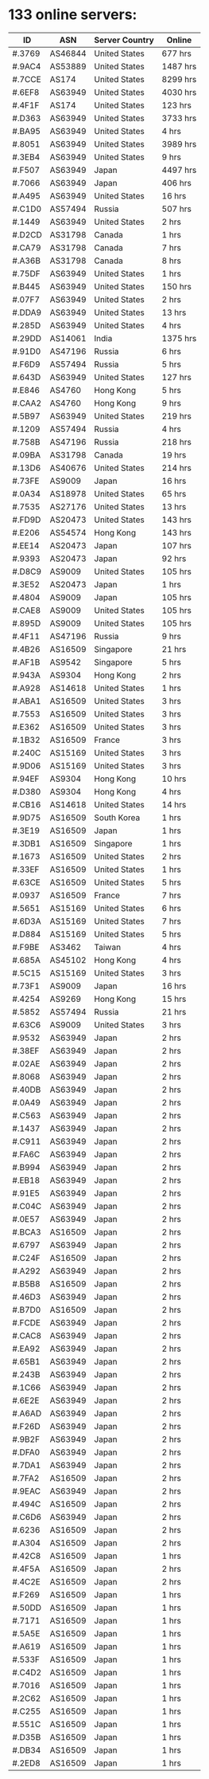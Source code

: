# 133 online servers:

| ID | ASN | Server Country | Online |
| ------ | ------ | ------ | ------ |
| #.3769 | AS46844 | United States | 677 hrs |
| #.9AC4 | AS53889 | United States | 1487 hrs |
| #.7CCE | AS174 | United States | 8299 hrs |
| #.6EF8 | AS63949 | United States | 4030 hrs |
| #.4F1F | AS174 | United States | 123 hrs |
| #.D363 | AS63949 | United States | 3733 hrs |
| #.BA95 | AS63949 | United States | 4 hrs |
| #.8051 | AS63949 | United States | 3989 hrs |
| #.3EB4 | AS63949 | United States | 9 hrs |
| #.F507 | AS63949 | Japan | 4497 hrs |
| #.7066 | AS63949 | Japan | 406 hrs |
| #.A495 | AS63949 | United States | 16 hrs |
| #.C1D0 | AS57494 | Russia | 507 hrs |
| #.1449 | AS63949 | United States | 2 hrs |
| #.D2CD | AS31798 | Canada | 1 hrs |
| #.CA79 | AS31798 | Canada | 7 hrs |
| #.A36B | AS31798 | Canada | 8 hrs |
| #.75DF | AS63949 | United States | 1 hrs |
| #.B445 | AS63949 | United States | 150 hrs |
| #.07F7 | AS63949 | United States | 2 hrs |
| #.DDA9 | AS63949 | United States | 13 hrs |
| #.285D | AS63949 | United States | 4 hrs |
| #.29DD | AS14061 | India | 1375 hrs |
| #.91D0 | AS47196 | Russia | 6 hrs |
| #.F6D9 | AS57494 | Russia | 5 hrs |
| #.643D | AS63949 | United States | 127 hrs |
| #.E846 | AS4760 | Hong Kong | 5 hrs |
| #.CAA2 | AS4760 | Hong Kong | 9 hrs |
| #.5B97 | AS63949 | United States | 219 hrs |
| #.1209 | AS57494 | Russia | 4 hrs |
| #.758B | AS47196 | Russia | 218 hrs |
| #.09BA | AS31798 | Canada | 19 hrs |
| #.13D6 | AS40676 | United States | 214 hrs |
| #.73FE | AS9009 | Japan | 16 hrs |
| #.0A34 | AS18978 | United States | 65 hrs |
| #.7535 | AS27176 | United States | 13 hrs |
| #.FD9D | AS20473 | United States | 143 hrs |
| #.E206 | AS54574 | Hong Kong | 143 hrs |
| #.EE14 | AS20473 | Japan | 107 hrs |
| #.9393 | AS20473 | Japan | 92 hrs |
| #.D8C9 | AS9009 | United States | 105 hrs |
| #.3E52 | AS20473 | Japan | 1 hrs |
| #.4804 | AS9009 | Japan | 105 hrs |
| #.CAE8 | AS9009 | United States | 105 hrs |
| #.895D | AS9009 | United States | 105 hrs |
| #.4F11 | AS47196 | Russia | 9 hrs |
| #.4B26 | AS16509 | Singapore | 21 hrs |
| #.AF1B | AS9542 | Singapore | 5 hrs |
| #.943A | AS9304 | Hong Kong | 2 hrs |
| #.A928 | AS14618 | United States | 1 hrs |
| #.ABA1 | AS16509 | United States | 3 hrs |
| #.7553 | AS16509 | United States | 3 hrs |
| #.E362 | AS16509 | United States | 3 hrs |
| #.1B32 | AS16509 | France | 3 hrs |
| #.240C | AS15169 | United States | 3 hrs |
| #.9D06 | AS15169 | United States | 3 hrs |
| #.94EF | AS9304 | Hong Kong | 10 hrs |
| #.D380 | AS9304 | Hong Kong | 4 hrs |
| #.CB16 | AS14618 | United States | 14 hrs |
| #.9D75 | AS16509 | South Korea | 1 hrs |
| #.3E19 | AS16509 | Japan | 1 hrs |
| #.3DB1 | AS16509 | Singapore | 1 hrs |
| #.1673 | AS16509 | United States | 2 hrs |
| #.33EF | AS16509 | United States | 1 hrs |
| #.63CE | AS16509 | United States | 5 hrs |
| #.0937 | AS16509 | France | 7 hrs |
| #.5651 | AS15169 | United States | 6 hrs |
| #.6D3A | AS15169 | United States | 7 hrs |
| #.D884 | AS15169 | United States | 5 hrs |
| #.F9BE | AS3462 | Taiwan | 4 hrs |
| #.685A | AS45102 | Hong Kong | 4 hrs |
| #.5C15 | AS15169 | United States | 3 hrs |
| #.73F1 | AS9009 | Japan | 16 hrs |
| #.4254 | AS9269 | Hong Kong | 15 hrs |
| #.5852 | AS57494 | Russia | 21 hrs |
| #.63C6 | AS9009 | United States | 3 hrs |
| #.9532 | AS63949 | Japan | 2 hrs |
| #.38EF | AS63949 | Japan | 2 hrs |
| #.02AE | AS63949 | Japan | 2 hrs |
| #.8068 | AS63949 | Japan | 2 hrs |
| #.40DB | AS63949 | Japan | 2 hrs |
| #.0A49 | AS63949 | Japan | 2 hrs |
| #.C563 | AS63949 | Japan | 2 hrs |
| #.1437 | AS63949 | Japan | 2 hrs |
| #.C911 | AS63949 | Japan | 2 hrs |
| #.FA6C | AS63949 | Japan | 2 hrs |
| #.B994 | AS63949 | Japan | 2 hrs |
| #.EB18 | AS63949 | Japan | 2 hrs |
| #.91E5 | AS63949 | Japan | 2 hrs |
| #.C04C | AS63949 | Japan | 2 hrs |
| #.0E57 | AS63949 | Japan | 2 hrs |
| #.BCA3 | AS16509 | Japan | 2 hrs |
| #.6797 | AS63949 | Japan | 2 hrs |
| #.C24F | AS16509 | Japan | 2 hrs |
| #.A292 | AS63949 | Japan | 2 hrs |
| #.B5B8 | AS16509 | Japan | 2 hrs |
| #.46D3 | AS63949 | Japan | 2 hrs |
| #.B7D0 | AS16509 | Japan | 2 hrs |
| #.FCDE | AS63949 | Japan | 2 hrs |
| #.CAC8 | AS63949 | Japan | 2 hrs |
| #.EA92 | AS63949 | Japan | 2 hrs |
| #.65B1 | AS63949 | Japan | 2 hrs |
| #.243B | AS63949 | Japan | 2 hrs |
| #.1C66 | AS63949 | Japan | 2 hrs |
| #.6E2E | AS63949 | Japan | 2 hrs |
| #.A6AD | AS63949 | Japan | 2 hrs |
| #.F26D | AS63949 | Japan | 2 hrs |
| #.9B2F | AS63949 | Japan | 2 hrs |
| #.DFA0 | AS63949 | Japan | 2 hrs |
| #.7DA1 | AS63949 | Japan | 2 hrs |
| #.7FA2 | AS16509 | Japan | 2 hrs |
| #.9EAC | AS63949 | Japan | 2 hrs |
| #.494C | AS16509 | Japan | 2 hrs |
| #.C6D6 | AS63949 | Japan | 2 hrs |
| #.6236 | AS16509 | Japan | 2 hrs |
| #.A304 | AS16509 | Japan | 2 hrs |
| #.42C8 | AS16509 | Japan | 1 hrs |
| #.4F5A | AS16509 | Japan | 2 hrs |
| #.4C2E | AS16509 | Japan | 2 hrs |
| #.F269 | AS16509 | Japan | 1 hrs |
| #.50DD | AS16509 | Japan | 1 hrs |
| #.7171 | AS16509 | Japan | 1 hrs |
| #.5A5E | AS16509 | Japan | 1 hrs |
| #.A619 | AS16509 | Japan | 1 hrs |
| #.533F | AS16509 | Japan | 1 hrs |
| #.C4D2 | AS16509 | Japan | 1 hrs |
| #.7016 | AS16509 | Japan | 1 hrs |
| #.2C62 | AS16509 | Japan | 1 hrs |
| #.C255 | AS16509 | Japan | 1 hrs |
| #.551C | AS16509 | Japan | 1 hrs |
| #.D35B | AS16509 | Japan | 1 hrs |
| #.DB34 | AS16509 | Japan | 1 hrs |
| #.2ED8 | AS16509 | Japan | 1 hrs |


